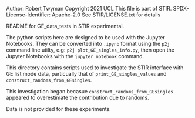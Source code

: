
Author: Robert Twyman
Copyright 2021 UCL
This file is part of STIR.
SPDX-License-Identifier: Apache-2.0
See STIR/LICENSE.txt for details

README for GE_data_tests in STIR experimental.

The python scripts here are designed to be used with the Jupyter Notebooks. They can be converted into `.ipynb` format using the `p2j` command line utilty, e.g:
	`p2j plot_GE_singles_info.py`,
then open the Jupyter Notebooks with the `jupyter notebook` command.

This directory contains scripts used to investigate the STIR interface with GE list mode data, particually that of `print_GE_singles_values` and `construct_randoms_from_GEsingles`. 

This investigation began becasue `construct_randoms_from_GEsingles` appeared to overestimate the contribution due to randoms. 

Data is not provided for these experiments.
